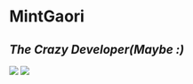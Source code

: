 # MintGaori
## _The Crazy Developer(Maybe :)_

<img src="https://img.shields.io/badge/Python-3766AB?style=flat-square&logo=Python&logoColor=white"/></a> <img src="https://img.shields.io/badge/Python-E34F26?style=flat-square&logo=HTML5&logoColor=white"/></a> 

